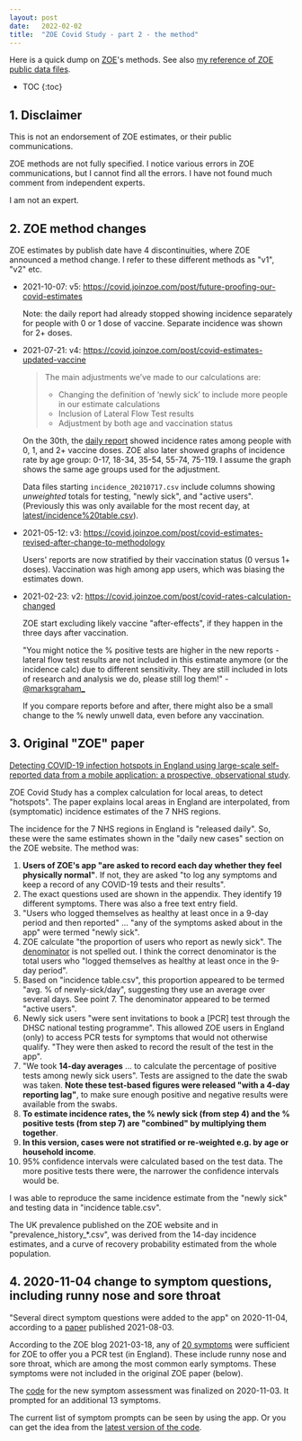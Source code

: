 ```yaml
---
layout: post
date:   2022-02-02
title:  "ZOE Covid Study - part 2 - the method"
---
```


Here is a quick dump on [ZOE][ZOE]'s methods. See also [my reference of ZOE public data files](/2022/01/31/zoe-covid-study.html).

[ZOE]: https://en.wikipedia.org/wiki/COVID_Symptom_Study

* TOC
{:toc}

## 1. Disclaimer

This is not an endorsement of ZOE estimates, or their public communications.

ZOE methods are not fully specified.  I notice various errors in ZOE communications, but I cannot find all the errors.  I have not found much comment from independent experts. 

I am not an expert.

## 2. ZOE method changes

ZOE estimates by publish date have 4 discontinuities, where ZOE announced a method change.  I refer to these different methods as "v1", "v2" etc.

* 2021-10-07: v5: <https://covid.joinzoe.com/post/future-proofing-our-covid-estimates>

  Note: the daily report had already stopped showing incidence separately for people with 0 or 1 dose of vaccine. Separate incidence was shown for 2+ doses.

* 2021-07-21: v4: <https://covid.joinzoe.com/post/covid-estimates-updated-vaccine>

  > The main adjustments we’ve made to our calculations are:
  >  * Changing the definition of ‘newly sick’ to include more people in our estimate calculations
  >  * Inclusion of Lateral Flow Test results
  >  * Adjustment by both age and vaccination status

  On the 30th, the [daily report](/2022/01/31/zoe-covid-study.html#3-main-data-files) showed incidence rates among people with 0, 1, and 2+ vaccine doses.  ZOE also later showed graphs of incidence rate by age group: 0-17, 18-34, 35-54, 55-74, 75-119.  I assume the graph shows the same age groups used for the adjustment.

  Data files starting `incidence_20210717.csv` include columns showing *unweighted* totals for testing, "newly sick", and "active users".  (Previously this was only available for the most recent day, at [latest/incidence%20table.csv](https://covid-assets.joinzoe.com/latest/incidence%20table.csv)).

* 2021-05-12: v3: <https://covid.joinzoe.com/post/covid-estimates-revised-after-change-to-methodology>

  Users' reports are now stratified by their vaccination status (0 versus 1+ doses).  Vaccination was high among app users, which was biasing the estimates down.

* 2021-02-23: v2: <https://covid.joinzoe.com/post/covid-rates-calculation-changed>

  ZOE start excluding likely vaccine "after-effects", if they happen in the three days after vaccination.
  
  "You might notice the % positive tests are higher in the new reports - lateral flow test results are not included in this estimate anymore (or the incidence calc) due to different sensitivity.  They are still included in lots of research and analysis we do, please still log them!" - [@marksgraham_](https://twitter.com/marksgraham_/status/1364261105657257989)
  
  If you compare reports before and after, there might also be a small change to the % newly unwell data, even before any vaccination.

## 3. Original "ZOE" paper

[Detecting COVID-19 infection hotspots in England using large-scale self-reported data from a mobile application: a prospective, observational study](https://www.thelancet.com/journals/lanpub/article/PIIS2468-2667(20)30269-3/fulltext).

ZOE Covid Study has a complex calculation for local areas, to detect "hotspots". The paper explains local areas in England are interpolated, from (symptomatic) incidence estimates of the 7 NHS regions.

The incidence for the 7 NHS regions in England is "released daily". So, these were the same estimates shown in the "daily new cases" section on the ZOE website.  The method was:

1. <b>Users of ZOE's app "are asked to record each day whether they feel physically normal"</b>. If not, they are asked "to log any symptoms and keep a record of any COVID-19 tests and their results".
2. The exact questions used are shown in the appendix. They identify 19 different symptoms. There was also a free text entry field.
3. "Users who logged themselves as healthy at least once in a 9-day period and then reported" ... "any of the symptoms
asked about in the app" were termed "newly sick".
4. ZOE calculate "the proportion of users who report as newly sick". The [denominator](https://en.wikipedia.org/wiki/Denominator) is not spelled out. I think the correct denominator is the total users who "logged themselves as healthy at least once in the 9-day period".
5. Based on "incidence table.csv", this proportion appeared to be termed "avg. % of newly-sick/day", suggesting they use an average over several days. See point 7. The denominator appeared to be termed "active users".
6. Newly sick users "were sent invitations to book a [PCR] test through the DHSC national testing programme". This allowed ZOE users in England (only) to access PCR tests for symptoms that would not otherwise qualify. "They were then asked to record the result of the test in the app".
7. "We took <b>14-day averages</b> ... to calculate the percentage of positive tests among newly sick users". Tests are assigned to the date the swab was taken. <b>Note these test-based figures were released "with a 4-day reporting lag"</b>, to make sure enough positive and negative results were available from the swabs.
8. <b>To estimate incidence rates, the % newly sick (from step 4) and the % positive tests (from step 7) are "combined" by multiplying them together</b>.
9. <b>In this version, cases were not stratified or re-weighted e.g. by age or household income</b>.
10. 95% confidence intervals were calculated based on the test data. The more positive tests there were, the narrower the confidence intervals would be. 

I was able to reproduce the same incidence estimate from the "newly sick" and testing data in "incidence table.csv".

The UK prevalence published on the ZOE website and in "prevalence_history_*.csv", was derived from the 14-day incidence estimates, and a curve of recovery probability estimated from the whole population.

## 4. 2020-11-04 change to symptom questions, including runny nose and sore throat

"Several direct symptom questions were added to the app" on 2020-11-04, according to a [paper](https://www.thelancet.com/journals/lanchi/article/PIIS2352-4642(21)00198-X/fulltext) published 2021-08-03.

According to the ZOE blog 2021-03-18, any of [20 symptoms](https://web.archive.org/web/20210319152354/https://covid.joinzoe.com/post/the-20-symptoms-of-covid-19-to-watch-out-for) were sufficient for ZOE to offer you a PCR test (in England).  These include runny nose and sore throat, which are among the most common early symptoms.  These symptoms were not included in the original ZOE paper (below).

The [code](https://github.com/zoe/covid-tracker-react-native/commit/39ebcd5a3beea837ca75522fffdd490db049325e#diff-41c1aa97ff22cecb0746ef2c08888371a941110072c69925850807217b017550R53)
for the new symptom assessment was finalized on 2020-11-03.  It prompted for an additional 13 symptoms.

The current list of symptom prompts can be seen by using the app.
Or you can get the idea from the [latest version of the code](https://github.com/zoe/covid-tracker-react-native/blob/master/src/core/assessment/dto/AssessmentInfosRequest.ts).

